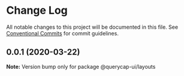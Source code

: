 # Change Log

All notable changes to this project will be documented in this file.
See [Conventional Commits](https://conventionalcommits.org) for commit guidelines.

## 0.0.1 (2020-03-22)

**Note:** Version bump only for package @querycap-ui/layouts
